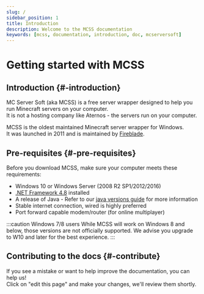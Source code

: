 ```yaml
---
slug: /
sidebar_position: 1
title: Introduction
description: Welcome to the MCSS documentation
keywords: [mcss, documentation, introduction, doc, mcserversoft]
---
```


# Getting started with MCSS

## Introduction {#-introduction}

MC Server Soft (aka MCSS) is a free server wrapper designed to help you run Minecraft servers on your computer.<br/>
It is not a hosting company like Aternos - the servers run on your computer.

MCSS is the oldest maintained Minecraft server wrapper for Windows.<br/>
It was launched in 2011 and is maintained by [Fireblade](https://github.com/fiahblade).

## Pre-requisites {#-pre-requisites}

Before you download MCSS, make sure your computer meets these requirements:

* Windows 10 or Windows Server (2008 R2 SP1/2012/2016)
* [.NET Framework 4.8](https://dotnet.microsoft.com/download/dotnet-framework/net48) installed
* A release of Java - Refer to our [java versions guide](/advanced/java-version) for more information
* Stable internet connection, wired is highly preferred
* Port forward capable modem/router (for online multiplayer)

:::caution Windows 7/8 users
While MCSS will work on Windows 8 and below, those versions are not officially supported. We advise you upgrade to W10 and later for the best experience.
:::

## Contributing to the docs {#-contribute}

If you see a mistake or want to help improve the documentation, you can help us!<br/>
Click on "edit this page" and make your changes, we'll review them shortly.
